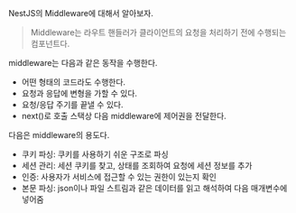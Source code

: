 NestJS의 Middleware에 대해서 알아보자.

> Middleware는 라우트 핸들러가 클라이언트의 요청을 처리하기 전에 수행되는 컴포넌트다.

middleware는 다음과 같은 동작을 수행한다.

* 어떤 형태의 코드라도 수행한다.
* 요청과 응답에 변형을 가할 수 있다.
* 요청/응답 주기를 끝낼 수 있다.
* next()로 호출 스택상 다음 middleware에 제어권을 전달한다.

다음은 middleware의 용도다.

* 쿠키 파싱: 쿠키를 사용하기 쉬운 구조로 파싱
* 세션 관리: 세션 쿠키를 찾고, 상태를 조회하여 요청에 세션 정보를 추가
* 인증: 사용자가 서비스에 접근할 수 있는 권한이 있는지 확인
* 본문 파싱: json이나 파일 스트림과 같은 데이터를 읽고 해석하여 다음 매개변수에 넣어줌